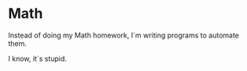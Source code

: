 # Math
Instead of doing my Math homework, I´m writing programs to automate them. 


I know, it´s stupid.
